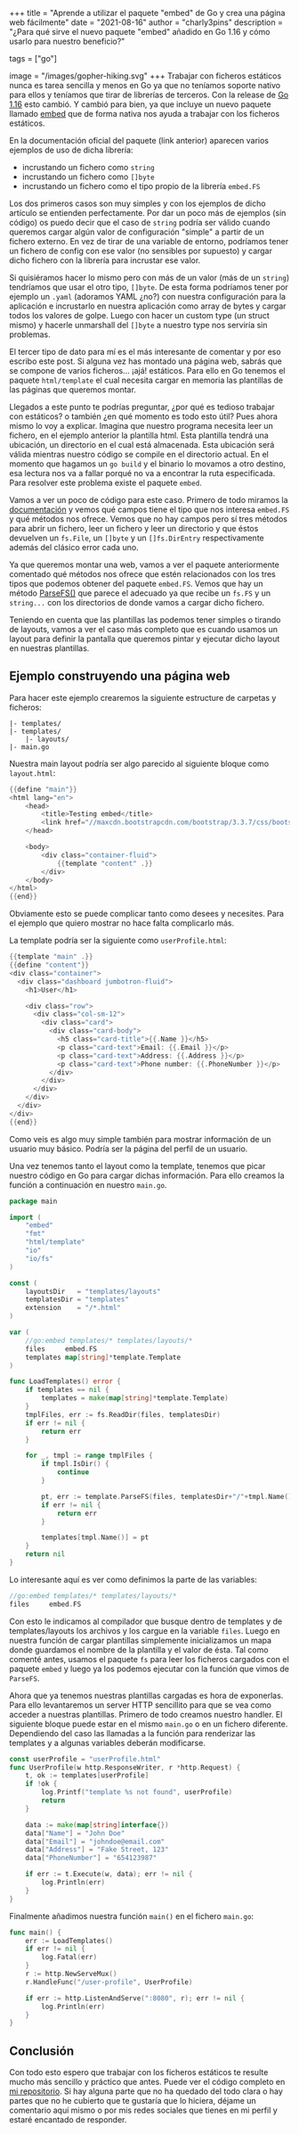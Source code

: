 +++
title = "Aprende a utilizar el paquete \"embed\" de Go y crea una página web fácilmente"
date = "2021-08-16"
author = "charly3pins"
description = "¿Para qué sirve el nuevo paquete \"embed\" añadido en Go 1.16 y cómo usarlo para nuestro beneficio?"

tags = ["go"]

image = "/images/gopher-hiking.svg"
+++
Trabajar con ficheros estáticos nunca es tarea sencilla y menos en Go ya que no teníamos soporte nativo para ellos y teníamos que tirar de librerías de terceros. Con la release de [Go 1.16](https://blog.golang.org/go1.16) esto cambió. Y cambió para bien, ya que incluye un nuevo paquete llamado [embed](https://pkg.go.dev/embed) que de forma nativa nos ayuda a trabajar con los ficheros estáticos.

En la documentación oficial del paquete (link anterior) aparecen varios ejemplos de uso de dicha librería:
- incrustando un fichero como `string`
- incrustando un fichero como `[]byte`
- incrustando un fichero como el tipo propio de la librería `embed.FS`

Los dos primeros casos son muy simples y con los ejemplos de dicho artículo se entienden perfectamente. Por dar un poco más de ejemplos (sin código) os puedo decir que el caso de `string` podría ser válido cuando queremos cargar algún valor de configuración "simple" a partir de un fichero externo. En vez de tirar de una variable de entorno, podríamos tener un fichero de config con ese valor (no sensibles por supuesto) y cargar dicho fichero con la librería para incrustar ese valor.

Si quisiéramos hacer lo mismo pero con más de un valor (más de un `string`) tendríamos que usar el otro tipo, `[]byte`. De esta forma podríamos tener por ejemplo un `.yaml` (adoramos YAML ¿no?) con nuestra configuración para la aplicación e incrustarlo en nuestra aplicación como array de bytes y cargar todos los valores de golpe. Luego con hacer un custom type (un struct mismo) y hacerle unmarshall del `[]byte` a nuestro type nos serviría sin problemas.

El tercer tipo de dato para mí es el más interesante de comentar y por eso escribo este post. Si alguna vez has montado una página web, sabrás que se compone de varios ficheros... ¡ajá! estáticos. Para ello en Go tenemos el paquete `html/template` el cual necesita cargar en memoria las plantillas de las páginas que queremos montar.

Llegados a este punto te podrías preguntar, ¿por qué es tedioso trabajar con estáticos? o también ¿en qué momento es todo esto útil? Pues ahora mismo lo voy a explicar. Imagina que nuestro programa necesita leer un fichero, en el ejemplo anterior la plantilla html. Esta plantilla tendrá una ubicación, un directorio en el cual está almacenada. Esta ubicación será válida mientras nuestro código se compile en el directorio actual. En el momento que hagamos un `go build` y el binario lo movamos a otro destino, esa lectura nos va a fallar porqué no va a encontrar la ruta especificada. Para resolver este problema existe el paquete `embed`.

Vamos a ver un poco de código para este caso. Primero de todo miramos la [documentación](https://pkg.go.dev/embed#FS) y vemos qué campos tiene el tipo que nos interesa `embed.FS` y qué métodos nos ofrece. Vemos que no hay campos pero sí tres métodos para abrir un fichero, leer un fichero y leer un directorio y que éstos devuelven un `fs.File`, un `[]byte` y un `[]fs.DirEntry` respectivamente además del clásico error cada uno.

Ya que queremos montar una web, vamos a ver el paquete anteriormente comentado qué métodos nos ofrece que estén relacionados con los tres tipos que podemos obtener del paquete `embed.FS`. Vemos que hay un método [ParseFS()](https://pkg.go.dev/html/template#ParseFS) que parece el adecuado ya que recibe un `fs.FS` y un `string...` con los directorios de donde vamos a cargar dicho fichero.

Teniendo en cuenta que las plantillas las podemos tener simples o tirando de layouts, vamos a ver el caso más completo que es cuando usamos un layout para definir la pantalla que queremos pintar y ejecutar dicho layout en nuestras plantillas.

## Ejemplo construyendo una página web

Para hacer este ejemplo crearemos la siguiente estructure de carpetas y ficheros:
```vim
|- templates/
|- templates/
	|- layouts/
|- main.go
```

Nuestra main layout podría ser algo parecido al siguiente bloque como `layout.html`:
```go
{{define "main"}}
<html lang="en">
	<head>
		<title>Testing embed</title>
        <link href="//maxcdn.bootstrapcdn.com/bootstrap/3.3.7/css/bootstrap.min.css" rel="stylesheet">
	</head>

	<body>
		<div class="container-fluid">
			{{template "content" .}}
		</div>
	</body>
</html>
{{end}}
```
Obviamente esto se puede complicar tanto como desees y necesites. Para el ejemplo que quiero mostrar no hace falta complicarlo más.

La template podría ser la siguiente como `userProfile.html`:
```go
{{template "main" .}}
{{define "content"}}
<div class="container">
  <div class="dashboard jumbotron-fluid">
    <h1>User</h1>

    <div class="row">
      <div class="col-sm-12">
        <div class="card">
          <div class="card-body">
            <h5 class="card-title">{{.Name }}</h5>
            <p class="card-text">Email: {{.Email }}</p>
            <p class="card-text">Address: {{.Address }}</p>
            <p class="card-text">Phone number: {{.PhoneNumber }}</p>
          </div>
        </div>
      </div>
    </div>
  </div>
</div>
{{end}}
```
Como veis es algo muy simple también para mostrar información de un usuario muy básico. Podría ser la página del perfil de un usuario.

Una vez tenemos tanto el layout como la template, tenemos que picar nuestro código en Go para cargar dichas información. Para ello creamos la función a continuación en nuestro `main.go`.
```go
package main

import (
	"embed"
	"fmt"
	"html/template"
	"io"
	"io/fs"
)

const (
	layoutsDir   = "templates/layouts"
	templatesDir = "templates"
	extension    = "/*.html"
)

var (
	//go:embed templates/* templates/layouts/*
	files     embed.FS
	templates map[string]*template.Template
)

func LoadTemplates() error {
	if templates == nil {
		templates = make(map[string]*template.Template)
	}
	tmplFiles, err := fs.ReadDir(files, templatesDir)
	if err != nil {
		return err
	}

	for _, tmpl := range tmplFiles {
		if tmpl.IsDir() {
			continue
		}

		pt, err := template.ParseFS(files, templatesDir+"/"+tmpl.Name(), layoutsDir+extension)
		if err != nil {
			return err
		}

		templates[tmpl.Name()] = pt
	}
	return nil
}
```
Lo interesante aquí es ver como definimos la parte de las variables:
```go
//go:embed templates/* templates/layouts/*
files     embed.FS
```
Con esto le indicamos al compilador que busque dentro de templates y de templates/layouts los archivos y los cargue en la variable `files`. Luego en nuestra función de cargar plantillas simplemente inicializamos un mapa donde guardamos el nombre de la plantilla y el valor de ésta. Tal como comenté antes, usamos el paquete `fs` para leer los ficheros cargados con el paquete `embed` y luego ya los podemos ejecutar con la función que vimos de `ParseFS`. 

Ahora que ya tenemos nuestras plantillas cargadas es hora de exponerlas. Para ello levantaremos un server HTTP sencillito para que se vea como acceder a nuestras plantillas. Primero de todo creamos nuestro handler. El siguiente bloque puede estar en el mismo `main.go` o en un fichero diferente. Dependiendo del caso las llamadas a la función para renderizar las templates y a algunas variables deberán modificarse.
```go
const userProfile = "userProfile.html"
func UserProfile(w http.ResponseWriter, r *http.Request) {
	t, ok := templates[userProfile]
	if !ok {
		log.Printf("template %s not found", userProfile)
		return
	}

	data := make(map[string]interface{})
	data["Name"] = "John Doe"
	data["Email"] = "johndoe@email.com"
	data["Address"] = "Fake Street, 123"
	data["PhoneNumber"] = "654123987"

	if err := t.Execute(w, data); err != nil {
		log.Println(err)
	}
}
```

Finalmente añadimos nuestra función `main()` en el fichero `main.go`:
```go
func main() {
	err := LoadTemplates()
	if err != nil {
		log.Fatal(err)
	}
	r := http.NewServeMux()
	r.HandleFunc("/user-profile", UserProfile)

	if err := http.ListenAndServe(":8080", r); err != nil {
		log.Println(err)
	}
}
```

## Conclusión

Con todo esto espero que trabajar con los ficheros estáticos te resulte mucho más sencillo y práctico que antes. Puede ver el código completo en [mi repositorio](https://github.com/charly3pins/go-embed-example).
Si hay alguna parte que no ha quedado del todo clara o hay partes que no he cubierto que te gustaría que lo hiciera, déjame un comentario aquí mismo o por mis redes sociales que tienes en mi perfil y estaré encantado de responder.
